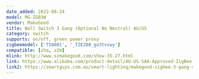 ```yaml
---
date_added: 2022-08-24
model: MG-ZG03W
vendor: MakeGood
title: Wall Switch 3 Gang (Optional No Neutral) AU/US
category: switch
supports: on/off, green power proxy
zigbeemodel: ['TS0601', '_TZE200_go3tvswy']
compatible: [zha, z2m]
mlink: http://www.szmakegood.com/show-35-27.html
link: https://www.alibaba.com/product-detail/AU-US-SAA-Approved-ZigBee-Switch_1600180290577.html
link2: https://smartguys.com.au/smart-lighting/makegood-zigbee-3-gang-smart-light-switch.html
---
```

